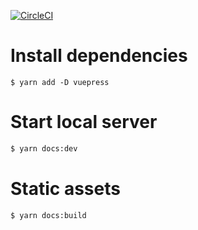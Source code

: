 [![CircleCI](https://circleci.com/gh/cloudlinux/imunify360-doc.svg?style=svg)](https://circleci.com/gh/cloudlinux/imunify360-doc)

# Install dependencies

```
$ yarn add -D vuepress
```

# Start local server

```sh
$ yarn docs:dev
```

# Static assets

```sh
$ yarn docs:build
```